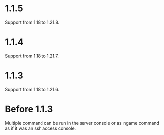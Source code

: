 # 1.1.5
Support from 1.18 to 1.21.8.

# 1.1.4
Support from 1.18 to 1.21.7.

# 1.1.3
Support from 1.18 to 1.21.6.

# Before 1.1.3
Multiple command can be run in the server console or as ingame command as if it was an ssh access console.